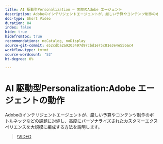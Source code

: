 ```yaml
---
title: AI 駆動型Personalization – 実際のAdobe エージェント
description: Adobeのインテリジェントエージェントが、厳しい予算やコンテンツ制作のボトルネックなどの課題に対処し、高度にパーソナライズされたカスタマーエクスペリエンスを大規模に編成する方法を説明します。
doc-type: Short Video
duration: 84
index: false
hide: true
hidefromtoc: true
recommendations: noCatalog, noDisplay
source-git-commit: e52cdba2a9203497d97cbd1e75c81e3e4e556ac4
workflow-type: tm+mt
source-wordcount: '52'
ht-degree: 0%

---
```



# AI 駆動型Personalization:Adobe エージェントの動作

Adobeのインテリジェントエージェントが、厳しい予算やコンテンツ制作のボトルネックなどの課題に対処し、高度にパーソナライズされたカスタマーエクスペリエンスを大規模に編成する方法を説明します。

<!-- 72_S653_3442539_83_aidriven-personalization-adobe-agents-in-action -->
>[!VIDEO](https://video.tv.adobe.com/v/3458198/?learn=on&enablevpops=true)
